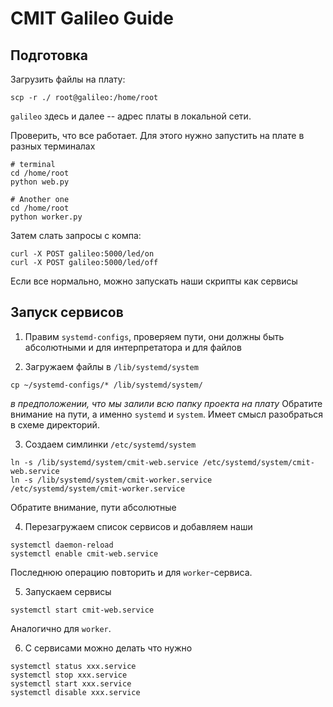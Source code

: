 # CMIT Galileo Guide
## Подготовка

Загрузить файлы на плату:
```
scp -r ./ root@galileo:/home/root
```
`galileo` здесь и далее -- адрес платы в локальной сети.

Проверить, что все работает. Для этого нужно запустить на плате в разных терминалах   
```
# terminal
cd /home/root
python web.py

# Another one
cd /home/root
python worker.py
```

Затем слать запросы с компа:

```
curl -X POST galileo:5000/led/on
curl -X POST galileo:5000/led/off
```

Если все нормально, можно запускать наши скрипты как сервисы

## Запуск сервисов

1. Правим `systemd-configs`, проверяем пути, они должны быть абсолютными и для интерпретатора и для файлов

2. Загружаем файлы в `/lib/systemd/system`
  ```
  cp ~/systemd-configs/* /lib/systemd/system/
  ```
  _в предположении, что мы залили всю папку проекта на плату_
  Обратите внимание на пути, а именно `systemd` и `system`. Имеет смысл разобраться в схеме директорий.
  
3. Создаем симлинки `/etc/systemd/system`
  ```
  ln -s /lib/systemd/system/cmit-web.service /etc/systemd/system/cmit-web.service
  ln -s /lib/systemd/system/cmit-worker.service /etc/systemd/system/cmit-worker.service
  ```
  Обратите внимание, пути абсолютные
  
4. Перезагружаем список сервисов и добавляем наши
  ```
  systemctl daemon-reload
  systemctl enable cmit-web.service
  ```
  Последнюю операцию повторить и для `worker`-сервиса.
  
5. Запускаем сервисы
  ```
  systemctl start cmit-web.service
  ```
  Аналогично для `worker`.
  
6. С сервисами можно делать что нужно
  ```
  systemctl status xxx.service
  systemctl stop xxx.service
  systemctl start xxx.service
  systemctl disable xxx.service
  ```
